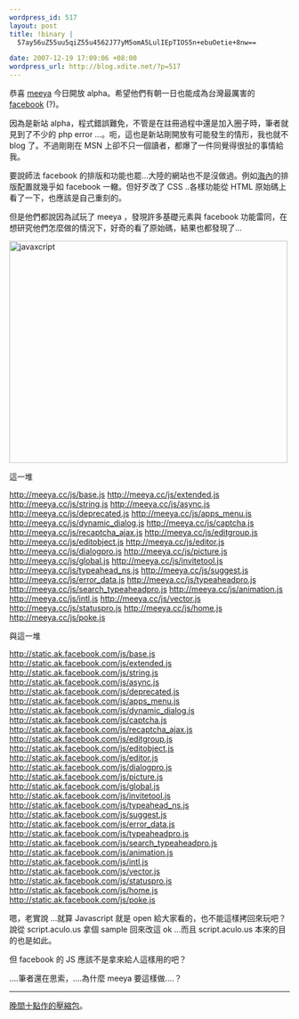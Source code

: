 ```yaml
--- 
wordpress_id: 517
layout: post
title: !binary |
  57ay56uZ55uu5qiZ55u4562J77yM5omA5LulIEpTIOS5n+ebuOetie+8nw==

date: 2007-12-19 17:09:06 +08:00
wordpress_url: http://blog.xdite.net/?p=517
---
```

恭喜 <a href="http://meeya.cc/">meeya</a> 今日開放 alpha。希望他們有朝一日也能成為台灣最厲害的 <a href="http://www.facebook.com/">facebook</a> (?)。

因為是新站 alpha，程式錯誤難免，不管是在註冊過程中還是加入圈子時，筆者就見到了不少的 php error ...。呃，這也是新站剛開放有可能發生的情形，我也就不 blog 了。不過剛剛在 MSN 上卻不只一個讀者，都爆了一件同覺得很扯的事情給我。

要說師法 facebook 的排版和功能也罷…大陸的網站也不是沒做過。例如<a href="http://hainei.com/">海內</a>的排版配置就幾乎如 facebook 一轍。但好歹改了 CSS ..各樣功能從 HTML 原始碼上看了一下，也應該是自己重刻的。

但是他們都說因為試玩了 meeya ，發現許多基礎元素與 facebook 功能雷同，在想研究他們怎麼做的情況下，好奇的看了原始碼，結果也都發現了...

<a href="http://www.flickr.com/photos/14765209@N00/2121722285/" title="Flickr 上 xuitejoke 的 javaxcript"><img src="http://farm3.static.flickr.com/2100/2121722285_d05fa2e9d8.jpg" alt="javaxcript" height="399" width="500" /></a>

這一堆

http://meeya.cc/js/base.js
http://meeya.cc/js/extended.js
http://meeya.cc/js/string.js
http://meeya.cc/js/async.js
http://meeya.cc/js/deprecated.js
http://meeya.cc/js/apps_menu.js
http://meeya.cc/js/dynamic_dialog.js
http://meeya.cc/js/captcha.js
http://meeya.cc/js/recaptcha_ajax.js
http://meeya.cc/js/editgroup.js
http://meeya.cc/js/editobject.js
http://meeya.cc/js/editor.js
http://meeya.cc/js/dialogpro.js
http://meeya.cc/js/picture.js
http://meeya.cc/js/global.js 
http://meeya.cc/js/invitetool.js
http://meeya.cc/js/typeahead_ns.js
http://meeya.cc/js/suggest.js
http://meeya.cc/js/error_data.js
http://meeya.cc/js/typeaheadpro.js
http://meeya.cc/js/search_typeaheadpro.js
http://meeya.cc/js/animation.js
http://meeya.cc/js/intl.js
http://meeya.cc/js/vector.js
http://meeya.cc/js/statuspro.js
http://meeya.cc/js/home.js
http://meeya.cc/js/poke.js

與這一堆

http://static.ak.facebook.com/js/base.js
http://static.ak.facebook.com/js/extended.js
http://static.ak.facebook.com/js/string.js
http://static.ak.facebook.com/js/async.js
http://static.ak.facebook.com/js/deprecated.js
http://static.ak.facebook.com/js/apps_menu.js
http://static.ak.facebook.com/js/dynamic_dialog.js
http://static.ak.facebook.com/js/captcha.js
http://static.ak.facebook.com/js/recaptcha_ajax.js
http://static.ak.facebook.com/js/editgroup.js
http://static.ak.facebook.com/js/editobject.js
http://static.ak.facebook.com/js/editor.js
http://static.ak.facebook.com/js/dialogpro.js
http://static.ak.facebook.com/js/picture.js
http://static.ak.facebook.com/js/global.js 
http://static.ak.facebook.com/js/invitetool.js
http://static.ak.facebook.com/js/typeahead_ns.js
http://static.ak.facebook.com/js/suggest.js
http://static.ak.facebook.com/js/error_data.js
http://static.ak.facebook.com/js/typeaheadpro.js
http://static.ak.facebook.com/js/search_typeaheadpro.js
http://static.ak.facebook.com/js/animation.js
http://static.ak.facebook.com/js/intl.js
http://static.ak.facebook.com/js/vector.js
http://static.ak.facebook.com/js/statuspro.js
http://static.ak.facebook.com/js/home.js
http://static.ak.facebook.com/js/poke.js



嗯，老實說 ...就算 Javascript 就是 open 給大家看的，也不能這樣拷回來玩吧？說從 script.aculo.us 拿個 sample 回來改這 ok ...而且 script.aculo.us 本來的目的也是如此。

但 facebook 的 JS 應該不是拿來給人這樣用的吧？

....筆者還在思索，....為什麼 meeya 要這樣做....？

---
<a href="http://veryxd.net/temp/">晚間十點作的壓縮包</a>。
